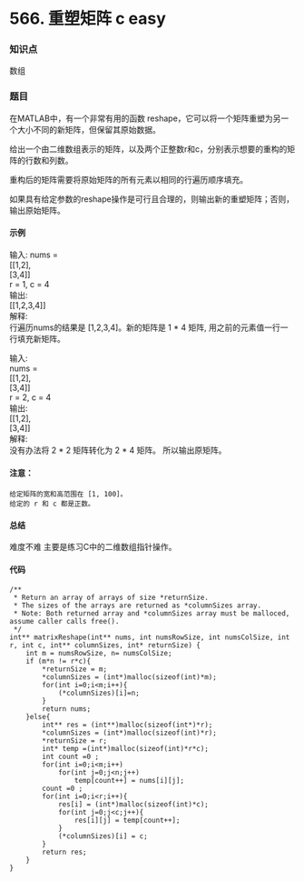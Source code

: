 # 566. 重塑矩阵 c easy

### 知识点

数组

### 题目

在MATLAB中，有一个非常有用的函数 reshape，它可以将一个矩阵重塑为另一个大小不同的新矩阵，但保留其原始数据。

给出一个由二维数组表示的矩阵，以及两个正整数r和c，分别表示想要的重构的矩阵的行数和列数。

重构后的矩阵需要将原始矩阵的所有元素以相同的行遍历顺序填充。

如果具有给定参数的reshape操作是可行且合理的，则输出新的重塑矩阵；否则，输出原始矩阵。

#### 示例 

输入: 
nums =  
[[1,2],  
 [3,4]]  
r = 1, c = 4  
输出:  
[[1,2,3,4]]  
解释:  
行遍历nums的结果是 [1,2,3,4]。新的矩阵是 1 * 4 矩阵, 用之前的元素值一行一行填充新矩阵。

输入:  
nums =  
[[1,2],  
 [3,4]]  
r = 2, c = 4  
输出:  
[[1,2],  
 [3,4]]  
解释:  
没有办法将 2 * 2 矩阵转化为 2 * 4 矩阵。 所以输出原矩阵。

#### 注意：

    给定矩阵的宽和高范围在 [1, 100]。
    给定的 r 和 c 都是正数。

#### 总结
难度不难 主要是练习C中的二维数组指针操作。

#### 代码
```
/**
 * Return an array of arrays of size *returnSize.
 * The sizes of the arrays are returned as *columnSizes array.
 * Note: Both returned array and *columnSizes array must be malloced, assume caller calls free().
 */
int** matrixReshape(int** nums, int numsRowSize, int numsColSize, int r, int c, int** columnSizes, int* returnSize) {
    int m = numsRowSize, n= numsColSize;
    if (m*n != r*c){
        *returnSize = m;
        *columnSizes = (int*)malloc(sizeof(int)*m);
        for(int i=0;i<m;i++){
            (*columnSizes)[i]=n;
        }
        return nums;
    }else{
        int** res = (int**)malloc(sizeof(int*)*r);
        *columnSizes = (int*)malloc(sizeof(int)*r);
        *returnSize = r;
        int* temp =(int*)malloc(sizeof(int)*r*c);
        int count =0 ;
        for(int i=0;i<m;i++)
            for(int j=0;j<n;j++)
                temp[count++] = nums[i][j];
        count =0 ;
        for(int i=0;i<r;i++){
            res[i] = (int*)malloc(sizeof(int)*c);
            for(int j=0;j<c;j++){
                res[i][j] = temp[count++];
            }
            (*columnSizes)[i] = c; 
        }
        return res;
    }
}
```